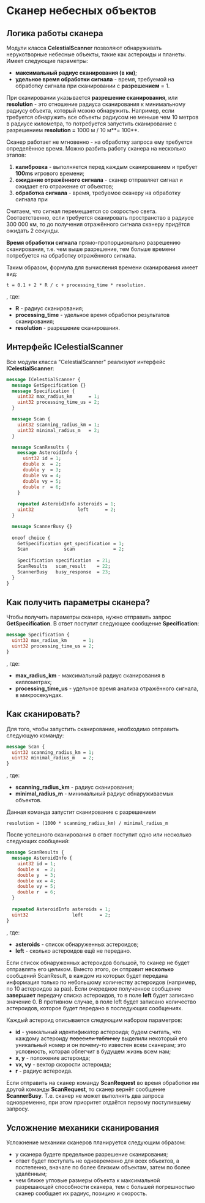# Сканер небесных объектов
## Логика работы сканера
Модули класса **CelestialScanner** позволяют обнаруживать нерукотворные небесные объекты, такие как астероиды и планеты. Имеет следующие параметры:
  - **максимальный радиус сканирования (в км)**;
  - **удельное время обработки сигнала** - время, требуемой на обработку сигнала при сканировании с **разрешением** = 1.

При сканировании указывается **разрешение сканирования**, или **resolution** - это отношение радиуса сканирования к минимальному радиусу объекта, который можно обнаружить. Например, если требуется обнаружить все объекты радиусом не меньше чем 10 метров в радиусе километра, то потребуется запустить сканирование с разрешением **resolution =** 1000 м / 10 м**= 100**. 

Сканер работает не мгновенно - на обработку запроса ему требуется определённое время. Можно разбить работу сканера на несколько этапов:
1. **калибровка** - выполняется перед каждым сканированием и требует **100ms** игрового времени;
2. **ожидание отражённого сигнала** - сканер отправляет сигнал и ожидает его отражение от объектов;
3. **обработка сигнала** - время, требуемое сканеру на обработку сигнала при 

Считаем, что сигнал перемещается со скоростью света. Соответственно, если требуется сканировать пространство в радиусе 300 000 км, то до получения отражённого сигнала сканеру придётся ожидать 2 секунды.

**Время обработки сигнала** прямо-пропорционально разрешению сканирования, т.е. чем выше разрешение, тем больше времени потребуется на обработку отражённого сигнала.

Таким образом, формула для вычисления времени сканирования имеет вид:
```
t = 0.1 + 2 * R / c + processing_time * resolution.
```
, где:
  - **R** - радиус сканирования;
  - **processing_time** - удельное время обработки результатов сканирования;
  - **resolution** - разрешение сканирования.
## Интерфейс ICelestialScanner
Все модули класса "CelestialScanner" реализуют интерфейс **ICelestialScanner**:
```protobuf
message ICelestialScanner {
  message GetSpecification {}
  message Specification {
    uint32 max_radius_km      = 1;
    uint32 processing_time_us = 2;
  }

  message Scan {
    uint32 scanning_radius_km = 1;
    uint32 minimal_radius_m   = 2;
  }

  message ScanResults {
    message AsteroidInfo {
      uint32 id = 1;
      double x  = 2;
      double y  = 3;
      double vx = 4;
      double vy = 5;
      double r  = 6;
    }
    
    repeated AsteroidInfo asteroids = 1;
    uint32                left      = 2;
  }

  message ScannerBusy {}
  
  oneof choice {
    GetSpecification get_specification = 1;
    Scan             scan              = 2;
    
    Specification specification  = 21;
    ScanResults   scan_result    = 22;
    ScannerBusy   busy_response  = 23;
  }
}
```
## Как получить параметры сканера?
Чтобы получить параметры сканера, нужно отправить запрос **GetSpecification**. В ответ поступит следующее сообщение **Specification**:
```protobuf
message Specification {
  uint32 max_radius_km      = 1;
  uint32 processing_time_us = 2;
}
```
, где:
  * **max_radius_km** - максимальный радиус сканирования в киллометрах;
  * **processing_time_us** - удельное время анализа отражённого сигнала, в микросекундах.

## Как сканировать?
Для того, чтобы запустить сканирование, необходимо отправить следующую команду:
```protobuf
message Scan {
  uint32 scanning_radius_km = 1;
  uint32 minimal_radius_m   = 2;
}
```
, где:
  * **scanning_radius_km** - радиус сканирования;
  * **minimal_radius_m** - минимальный радиус обнаруживаемых объектов.

Данная команда запустит сканирование с разрешением
```
resolution = (1000 * scanning_radius_km) / minimal_radius_m
```
После успешного сканирования в ответ поступит одно или несколько следующих сообщений:
```protobuf
message ScanResults {
  message AsteroidInfo {
    uint32 id = 1;
    double x  = 2;
    double y  = 3;
    double vx = 4;
    double vy = 5;
    double r  = 6;
  }
  
  repeated AsteroidInfo asteroids = 1;
  uint32                left      = 2;
}
```
, где:
  * **asteroids** - список обнаруженных астероидов;
  * **left** - сколько астероидов ещё не передано.

Если список обнаруженных астероидов большой, то сканер не будет отправлять его целиком. Вместо этого, он отправит **несколько** сообщений ScanResult, в каждом из которых будет передана информация только по небольшому количеству астероидов (например, по 10 астероидов за раз). Если очередное полученное сообщение **завершает** передачу списка астероидов, то в поле **left** будет записано значение 0. В противном случае, в поле left будет записано количество астероидов, которое будет передано в последующих сообщениях.

Каждый астероид описывается следующим набором параметров:
  * **id** - уникальный идентификатор астероида; будем считать, что каждому астероиду ~~повесили табличку~~ выделили некоторый его уникальный номер и он почему-то известен всем сканерам; это условность, которая облегчит в будущем жизнь всем нам;
  * **x, y** - положение астероида;
  * **vx, vy** - вектор скорости астероида;
  * **r** - радиус астероида.

Если отправить на сканер команду **ScanRequest** во время обработки им другой команды **ScanRequest**, то сканер вернёт сообщение **ScannerBusy**. Т.е. сканер не может выполнять два запроса одновременно, при этом приоритет отдаётся первому поступившему запросу.

## Усложнение механики сканирования
Усложнение механики сканеров планируется следующим образом:
  * у сканера будете предельное разрешение сканирования;
  * ответ будет поступать не одновременно для всех объектов, а постепенно, вначале по более близким объектам, затем по более удалённым;
  * чем ближе угловые размеры объекта к максимальной разрешающей способности сканера, тем с большей погрешностью сканер сообщает их радиус, позицию и скорость.
